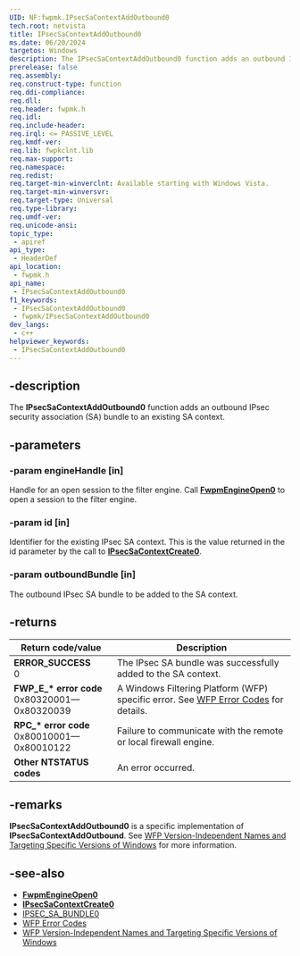 ```yaml
---
UID: NF:fwpmk.IPsecSaContextAddOutbound0
tech.root: netvista
title: IPsecSaContextAddOutbound0
ms.date: 06/20/2024
targetos: Windows
description: The IPsecSaContextAddOutbound0 function adds an outbound IPsec security association (SA) bundle to an existing SA context.
prerelease: false
req.assembly: 
req.construct-type: function
req.ddi-compliance: 
req.dll: 
req.header: fwpmk.h
req.idl: 
req.include-header: 
req.irql: <= PASSIVE_LEVEL
req.kmdf-ver: 
req.lib: fwpkclnt.lib
req.max-support: 
req.namespace: 
req.redist: 
req.target-min-winverclnt: Available starting with Windows Vista.
req.target-min-winversvr: 
req.target-type: Universal
req.type-library: 
req.umdf-ver: 
req.unicode-ansi: 
topic_type:
 - apiref
api_type:
 - HeaderDef
api_location:
 - fwpmk.h
api_name:
 - IPsecSaContextAddOutbound0
f1_keywords:
 - IPsecSaContextAddOutbound0
 - fwpmk/IPsecSaContextAddOutbound0
dev_langs:
 - c++
helpviewer_keywords:
 - IPsecSaContextAddOutbound0
---
```


## -description

The **IPsecSaContextAddOutbound0** function adds an outbound IPsec security association (SA) bundle to an existing SA context.

## -parameters

### -param engineHandle [in]

Handle for an open session to the filter engine. Call **[FwpmEngineOpen0](nf-fwpmk-fwpmengineopen0.md)** to open a session to the filter engine.

### -param id [in]

Identifier for the existing IPsec SA context. This is the value returned in the id parameter by the call to **[IPsecSaContextCreate0](nf-fwpmk-ipsecsacontextcreate0.md)**.

### -param outboundBundle [in]

The outbound IPsec SA bundle to be added to the SA context.

## -returns

| Return code/value | Description |
|---|---|
| **ERROR_SUCCESS**<br>0 | The IPsec SA bundle was successfully added to the SA context. |
| **FWP_E_\* error code**<br>0x80320001—0x80320039 | A Windows Filtering Platform (WFP) specific error. See [WFP Error Codes](/windows/win32/fwp/wfp-error-codes) for details. |
| **RPC_\* error code**<br>0x80010001—0x80010122 | Failure to communicate with the remote or local firewall engine. |
| **Other NTSTATUS codes** | An error occurred. |

## -remarks

**IPsecSaContextAddOutbound0** is a specific implementation of **IPsecSaContextAddOutbound**. See [WFP Version-Independent Names and Targeting Specific Versions of Windows](/windows/desktop/FWP/wfp-version-independent-names-and-targeting-specific-versions-of-windows) for more information.

## -see-also

- **[FwpmEngineOpen0](nf-fwpmk-fwpmengineopen0.md)**
- **[IPsecSaContextCreate0](nf-fwpmk-ipsecsacontextcreate0.md)**
- [IPSEC_SA_BUNDLE0](/windows/desktop/api/ipsectypes/ns-ipsectypes-ipsec_sa_bundle0)
- [WFP Error Codes](/windows/win32/fwp/wfp-error-codes)
- [WFP Version-Independent Names and Targeting Specific Versions of Windows](/windows/desktop/FWP/wfp-version-independent-names-and-targeting-specific-versions-of-windows)
